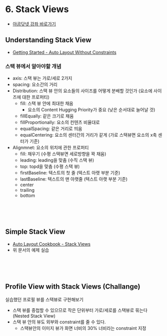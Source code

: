 # 6. Stack Views

- [야곰닷넷 강좌 바로가기](https://yagom.net/courses/autolayout/lessons/stack-views/)


## Understanding Stack View

- [Getting Started - Auto Layout Without Constraints](https://developer.apple.com/library/archive/documentation/UserExperience/Conceptual/AutolayoutPG/AutoLayoutWithoutConstraints.html#//apple_ref/doc/uid/TP40010853-CH8-SW1)

### 스택 뷰에서 알아야할 개념

- axis: 스택 뷰는 가로/세로 2가지
- spacing: 요소간의 거리
- Distribution: 스택 뷰 안의 요소들의 사이즈를 어떻게 분배할 것인가 (요소에 사이즈에 대한 프로퍼티)
    - fill: 스택 뷰 안에 최대한 채움
        - 요소의 Content Hugging Priority가 중요 (낮은 순서대로 늘어날 것)
    - fillEqually: 같은 크기로 채움
    - fillProportionally: 요소의 컨텐츠 비율대로
    - equalSpacing: 같은 거리로 띄움
    - equalCentering: 요소의 센터간의 거리가 같게 (가로 스택뷰면 요소의 x축 센터가 기준)
- Alignmnet: 요소의 위치에 관한 프로퍼티
    - fill: 채우기 (수평 스택뷰면 세로방향을 꽉 채움)
    - leading: leading을 맞춤 (수직 스택 뷰)
    - top: topd을 맞춤 (수평 스택 뷰)
    - firstBaseline: 텍스트의 첫 줄 (텍스트 아랫 부분 기준)
    - lastBaseline: 텍스트의 맨 아랫줄 (텍스트 아랫 부분 기준)
    - center
    - trailing
    - bottom

<br/><br/><br/>



## Simple Stack View

- [Auto Layout Cookbook - Stack Views](https://developer.apple.com/library/archive/documentation/UserExperience/Conceptual/AutolayoutPG/LayoutUsingStackViews.html#//apple_ref/doc/uid/TP40010853-CH11-SW1)
- 위 문서의 예제 실습

<br/><br/><br/>



## Profile View with Stack Views (Challange)

실습했던 프로필 뷰를 스택뷰로 구현해보기
- 스택 뷰를 중첩할 수 있으므로 작은 단위부터 가로/세로를 스택뷰로 묶는다 (Nested Stack View)
- 스택 뷰 안의 뷰도 외부와 constraint를 줄 수 있다.
    - 스택뷰안의 이미지 뷰가 화면 너비의 30% 너비라는 constraint 지정
